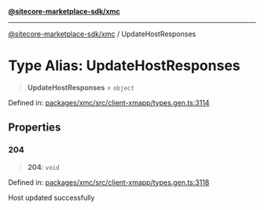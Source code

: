 [**@sitecore-marketplace-sdk/xmc**](../README.md)

***

[@sitecore-marketplace-sdk/xmc](../README.md) / UpdateHostResponses

# Type Alias: UpdateHostResponses

> **UpdateHostResponses** = `object`

Defined in: [packages/xmc/src/client-xmapp/types.gen.ts:3114](https://github.com/Sitecore/sitecore-marketplace-sdk/blob/af886e6134b8d1079ef5b8ef70b7eb2f1d9c8aeb/packages/xmc/src/client-xmapp/types.gen.ts#L3114)

## Properties

### 204

> **204**: `void`

Defined in: [packages/xmc/src/client-xmapp/types.gen.ts:3118](https://github.com/Sitecore/sitecore-marketplace-sdk/blob/af886e6134b8d1079ef5b8ef70b7eb2f1d9c8aeb/packages/xmc/src/client-xmapp/types.gen.ts#L3118)

Host updated successfully
